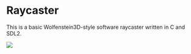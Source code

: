 # Raycaster
This is a basic Wolfenstein3D-style software raycaster written in C and SDL2.

![](./docs/0.gif)